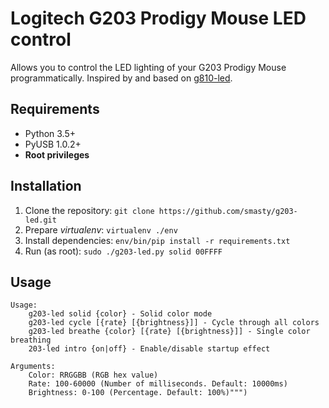 # Logitech G203 Prodigy Mouse LED control

Allows you to control the LED lighting of your G203 Prodigy Mouse programmatically.
Inspired by and based on [g810-led](https://github.com/MatMoul/g810-led).

## Requirements

- Python 3.5+
- PyUSB 1.0.2+
- **Root privileges**

## Installation

1) Clone the repository: `git clone https://github.com/smasty/g203-led.git`
2) Prepare _virtualenv_: `virtualenv ./env`
3) Install dependencies: `env/bin/pip install -r requirements.txt`
4) Run (as root): `sudo ./g203-led.py solid 00FFFF`

## Usage

```
Usage:
    g203-led solid {color} - Solid color mode
    g203-led cycle [{rate} [{brightness}]] - Cycle through all colors
    g203-led breathe {color} [{rate} [{brightness}]] - Single color breathing
    203-led intro {on|off} - Enable/disable startup effect

Arguments:
    Color: RRGGBB (RGB hex value)
    Rate: 100-60000 (Number of milliseconds. Default: 10000ms)
    Brightness: 0-100 (Percentage. Default: 100%)""")
```

